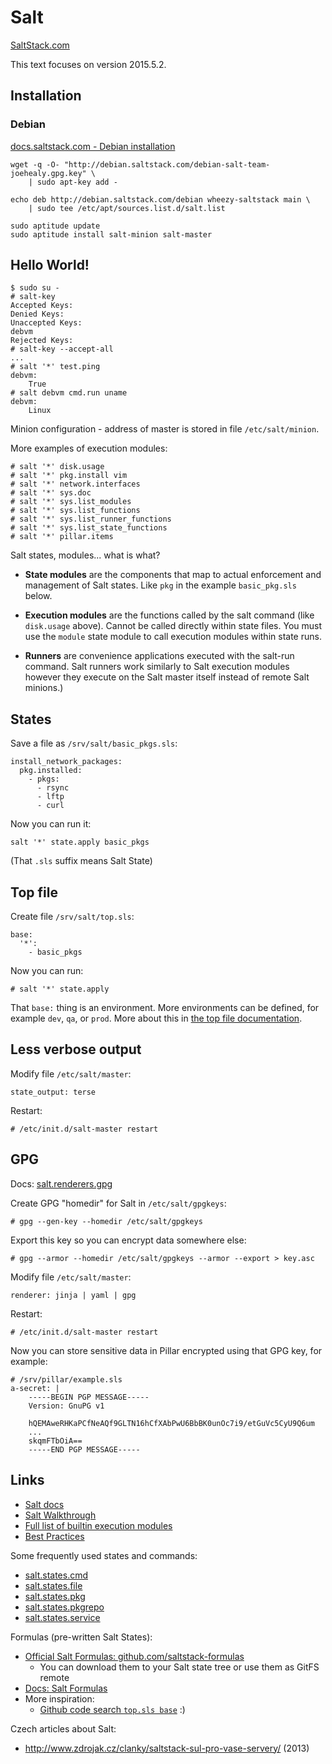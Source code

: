 
Salt
====

[SaltStack.com](http://saltstack.com/community/)

This text focuses on version 2015.5.2.


Installation
------------

### Debian

[docs.saltstack.com - Debian installation](http://docs.saltstack.com/en/latest/topics/installation/debian.html)

    wget -q -O- "http://debian.saltstack.com/debian-salt-team-joehealy.gpg.key" \
        | sudo apt-key add -

    echo deb http://debian.saltstack.com/debian wheezy-saltstack main \
        | sudo tee /etc/apt/sources.list.d/salt.list

    sudo aptitude update
    sudo aptitude install salt-minion salt-master


Hello World!
------------

    $ sudo su -
    # salt-key
    Accepted Keys:
    Denied Keys:
    Unaccepted Keys:
    debvm
    Rejected Keys:
    # salt-key --accept-all
    ...
    # salt '*' test.ping
    debvm:
        True
    # salt debvm cmd.run uname
    debvm:
        Linux

Minion configuration - address of master is stored in file `/etc/salt/minion`.

More examples of execution modules:

    # salt '*' disk.usage
    # salt '*' pkg.install vim
    # salt '*' network.interfaces
    # salt '*' sys.doc
    # salt '*' sys.list_modules
    # salt '*' sys.list_functions
    # salt '*' sys.list_runner_functions
    # salt '*' sys.list_state_functions
    # salt '*' pillar.items

Salt states, modules... what is what?

- __State modules__  are the components that map to actual enforcement and management
  of Salt states.
  Like `pkg` in the example `basic_pkg.sls` below.

- __Execution modules__ are the functions called by the salt command
 (like `disk.usage` above).
 Cannot be called directly within state files.
 You must use the `module` state module to call execution modules within state runs.

- __Runners__ are convenience applications executed with the salt-run command.
  Salt runners work similarly to Salt execution modules however they execute on
  the Salt master itself instead of remote Salt minions.)


States
------

Save a file as `/srv/salt/basic_pkgs.sls`:

    install_network_packages:
      pkg.installed:
        - pkgs:
          - rsync
          - lftp
          - curl

Now you can run it:

    salt '*' state.apply basic_pkgs

(That `.sls` suffix means Salt State)

Top file
--------

Create file `/srv/salt/top.sls`:

    base:
      '*':
        - basic_pkgs

Now you can run:

    # salt '*' state.apply

That `base:` thing is an environment.
More environments can be defined, for example `dev`, `qa`, or `prod`.
More about this in
[the top file documentation](http://docs.saltstack.com/en/latest/ref/states/top.html).


Less verbose output
-------------------

Modify file `/etc/salt/master`:

    state_output: terse

Restart:

    # /etc/init.d/salt-master restart


GPG
---

Docs: [salt.renderers.gpg](http://docs.saltstack.com/en/latest/ref/renderers/all/salt.renderers.gpg.html)

Create GPG "homedir" for Salt in `/etc/salt/gpgkeys`:

    # gpg --gen-key --homedir /etc/salt/gpgkeys

Export this key so you can encrypt data somewhere else:

    # gpg --armor --homedir /etc/salt/gpgkeys --armor --export > key.asc

Modify file `/etc/salt/master`:

    renderer: jinja | yaml | gpg

Restart:

    # /etc/init.d/salt-master restart
    
Now you can store sensitive data in Pillar encrypted using that GPG key, for example:

    # /srv/pillar/example.sls
    a-secret: |
        -----BEGIN PGP MESSAGE-----
        Version: GnuPG v1

        hQEMAweRHKaPCfNeAQf9GLTN16hCfXAbPwU6BbBK0unOc7i9/etGuVc5CyU9Q6um
        ...
        skqmFTbOiA==
        -----END PGP MESSAGE-----


Links
-----

- [Salt docs](http://docs.saltstack.com/en/latest/)
- [Salt Walkthrough](http://docs.saltstack.com/en/latest/topics/tutorials/walkthrough.html)
- [Full list of builtin execution modules](http://docs.saltstack.com/en/latest/ref/modules/all/index.html)
- [Best Practices](https://docs.saltstack.com/en/latest/topics/best_practices.html)

Some frequently used states and commands:

- [salt.states.cmd](http://docs.saltstack.com/en/latest/ref/states/all/salt.states.cmd.html)
- [salt.states.file](http://docs.saltstack.com/en/latest/ref/states/all/salt.states.file.html)
- [salt.states.pkg](http://docs.saltstack.com/en/latest/ref/states/all/salt.states.pkg.html)
- [salt.states.pkgrepo](http://docs.saltstack.com/en/latest/ref/states/all/salt.states.pkgrepo.html)
- [salt.states.service](http://docs.saltstack.com/en/latest/ref/states/all/salt.states.service.html)

Formulas (pre-written Salt States):

- [Official Salt Formulas: github.com/saltstack-formulas](https://github.com/saltstack-formulas)
  - You can download them to your Salt state tree or use them as GitFS remote
- [Docs: Salt Formulas](http://docs.saltstack.com/en/latest/topics/development/conventions/formulas.html)
- More inspiration:
  - [Github code search `top.sls base`](https://github.com/search?q=top.sls+base&type=Code) :)

Czech articles about Salt:

- http://www.zdrojak.cz/clanky/saltstack-sul-pro-vase-servery/ (2013)
